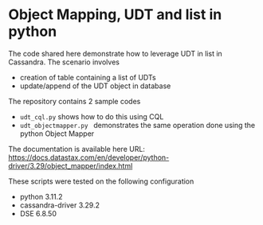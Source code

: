# Object Mapping, UDT and list in python
The code shared here demonstrate how to leverage UDT in list in Cassandra.
The scenario involves
- creation of table containing a list of UDTs
- update/append of the UDT object in database

The repository contains 2 sample codes
- `udt_cql.py` shows how to do this using CQL
- `udt_objectmapper.py ` demonstrates the same operation done using the python Object Mapper

The documentation is available here
URL: https://docs.datastax.com/en/developer/python-driver/3.29/object_mapper/index.html

These scripts were tested on the following configuration
- python 3.11.2
- cassandra-driver 3.29.2
- DSE 6.8.50